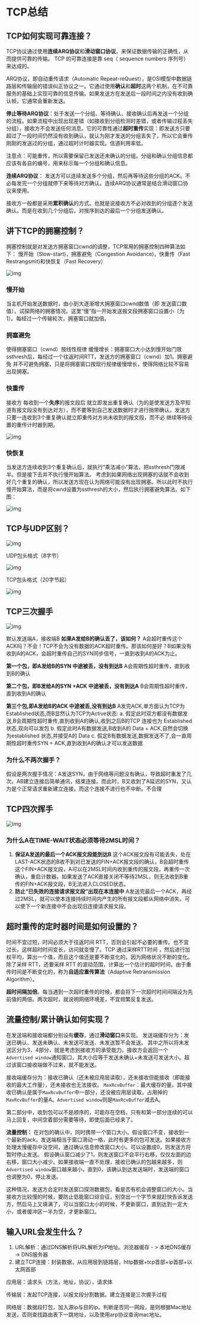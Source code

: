 # TCP总结

## TCP如何实现可靠连接？

TCP协议通过使用**连续ARQ协议**和**滑动窗口协议**，来保证数据传输的正确性，从而提供可靠的传输。
TCP 的可靠连接是靠 seq（ sequence numbers 序列号）来达成的。

ARQ协议，即自动重传请求（Automatic Repeat-reQuest），是OSI模型中数据链路层和传输层的错误纠正协议之一。它通过使用**确认**和**超时**这两个机制，在不可靠服务的基础上实现可靠的信息传输。如果发送方在发送后一段时间之内没有收到确认帧，它通常会重新发送。

**停止等待ARQ协议**：处于发送一个分组、等待确认、接收确认后再发送一个分组的流程。如果流程中出现出现差错（如接收到分组检测时差错，或者传输过程丢失分组），接收方不会发送任何消息。它的可靠性通过**超时重传**实现：即发送方只要超过了一段时间仍然没有收到确认，就认为刚才发送的分组丢失了，所以它会重传刚刚的发送过的分组，通过超时计时器实现。信道利用率低。

注意点：可能重传，所以需要保留已发送还未确认的分组。分组和确认分组信息都应该有各自的编号，用来标示每一个分组和确认信息。

**连续ARQ协议**：
发送方可以连续发送多个分组，然后再等待这些分组的ACK。不必每发完一个分组就停下来等待对方确认。连续ARQ协议通常是结合滑动窗口协议来使用。

接收方一般都是采用**累积确认**的方式。也就是说接收方不必对收到的分组逐个发送确认。而是在收到几个分组后，对按序到达的最后一个分组发送确认。

## 讲下TCP的拥塞控制？

拥塞控制就是对发送方拥塞窗口cwnd的调整，TCP常用的拥塞控制四种算法如下：
慢开始（Slow-start)，拥塞避免（Congestion Avoidance)，快重传（Fast Restrangsmit)和快恢复（Fast Recovery）



![img](https://icecrea-1300414836.file.myqcloud.com/network/tcp_review/%E6%8B%A5%E5%A1%9E%E6%8E%A7%E5%88%B61.png)

### 慢开始
当主机开始发送数据时，由小到大逐渐增大拥塞窗口cwnd数值（即 发送窗口数值），试探网络的拥塞情况。这里“慢”指一开始发送报文段拥塞窗口设置小（为1）。每经过一个传输轮次，拥塞窗口就加倍。

### 拥塞避免
使得拥塞窗口（cwnd）按线性规律 缓慢增长：拥塞窗口大小达到慢开始门限ssthresh后，每经过一个往返时间RTT，发送方的拥塞窗口（cwnd）加1。拥塞避免  并不可避免拥塞，只是将拥塞窗口按现行规律缓慢增长，使得网络比较不容易出现拥塞。

### 快重传
接收方 每收到一个**失序**的报文段后 就立即发出重复确认（为的是使发送方及早知道有报文段没有到达对方），而不要等到自己发送数据时才进行捎带确认。发送方只要一连收到3个重复确认就立即重传对方尚未收到的报文段，而不必 继续等待设置的重传计时器到期。



![img](https://icecrea-1300414836.file.myqcloud.com/network/tcp_review/%E5%BF%AB%E9%87%8D%E4%BC%A0.png)



### 快恢复

当发送方连续收到3个重复确认后，就执行“乘法减小”算法，把ssthresh门限减半。但是接下去并不执行慢开始算法。
考虑到如果网络出现拥塞的话就不会收到好几个重复的确认，所以发送方现在认为网络可能没有出现拥塞。所以此时不执行慢开始算法，而是将cwnd设置为ssthresh的大小，然后执行拥塞避免算法。如下图：



![img](https://icecrea-1300414836.file.myqcloud.com/network/tcp_review/%E6%8B%A5%E5%A1%9E%E6%8E%A7%E5%88%B62.png)



## TCP与UDP区别？



![img](https://icecrea-1300414836.file.myqcloud.com/network/tcp_review/tcpudp.png)



UDP包头格式（8字节）

![img](https://icecrea-1300414836.file.myqcloud.com/network/tcp_review/udp%E5%A4%B4%E7%BB%93%E6%9E%84.png)



TCP包头格式（20字节起）

![img](https://icecrea-1300414836.file.myqcloud.com/network/tcp_review/tcp%E5%A4%B4%E7%BB%93%E6%9E%84.png)



## TCP三次握手



![img](https://icecrea-1300414836.file.myqcloud.com/network/tcp_review/%E4%B8%89%E6%AC%A1%E6%8F%A1%E6%89%8B.png)



默认发送端A，接收端B
**如果A发给B的确认丢了，该如何？**
A会超时重传这个ACK吗？不会！TCP不会为没有数据的ACK超时重传。那该如何是好？B如果没有收到A的ACK，会超时重传自己的SYN同步信号，一直到收到A的ACK为止。

**第一个包，即A发给B的SYN 中途被丢，没有到达B**
A会周期性超时重传，直到收到B的确认

**第二个包，即B发给A的SYN +ACK 中途被丢，没有到达A**
B会周期性超时重传，直到收到A的确认

**第三个包,即A发给B的ACK 中途被丢,没有到达B**
A发完ACK,单方面认为TCP为 Established状态,而B显然认为TCP为Active状态:
a. 假定此时双方都没有数据发送,B会周期性超时重传,直到收到A的确认,收到之后B的TCP 连接也为 Established状态,双向可以发包
b. 假定此时A有数据发送,B收到A的 Data + ACK,自然会切换为established 状态,并接受A的 Data
c. 假定B有数据发送,数据发送不了,会一直周期性超时重传SYN + ACK,直到收到A的确认才可以发送数据

### 为什么不两次握手？

假设是两次握手情况：A发送SYN，由于网络等问题没有确认，导致超时重发了几次。AB建立连接后简单通讯，结束连接。而此时，B又收到了A延迟的SYN，又认为是个正常请求重新建立连接。而这个连接不进行也不中断。不合理

## TCP四次挥手



![img](https://icecrea-1300414836.file.myqcloud.com/network/tcp_review/%E5%9B%9B%E6%AC%A1%E6%8C%A5%E6%89%8B.png)



### 为什么A在TIME-WAIT状态必须等待2MSL时间？

1. **保证A发送的最后一个ACK报文段能到达B**
   这个ACK报文段有可能丢失，处在LAST-ACK状态的B收不到对已发送的FIN+ACK报文段的确认，B会超时重传这个FIN+ACK报文段，A可以在2MSL时间内收到重传的报文段，再重传一次确认，重启计数器。如果发送了ACK直接关闭不等待2MSL，则无法收到B重传的FIN+ACK报文段，B无法进入CLOSED状态。
2. **防止“已失效的连接请求报文段”出现在本连接中**
   A发送完最后一个ACK，再经过2MSL，就可以使本连接持续时间内产生的所有报文段都从网络中消失。可以使下一个新连接中不会出现旧连接请求报文段。

## 超时重传的定时器时间是如何设置的？

时间不宜过短，时间必须大于往返时间 RTT，否则会引起不必要的重传。也不宜过长，这样超时时间变长，访问就变慢了。TCP 通过采样RTT时间 ，然后进行加权平均，算出一个值，而且这个值还是要不断变化的，因为网络状况不断的变化。除了采样 RTT，还要采样 RTT 的波动范围，计算出一个估计的超时时间。由于重传时间是不断变化的，称为**自适应重传算法**（Adaptive Retransmission Algorithm）。

**超时间隔加倍**。每当遇到一次超时重传的时候，都会将下一次超时时间间隔设为先前值的两倍。两次超时，就说明网络环境差，不宜频繁反复发送。

## 流量控制/累计确认如何实现？

在发送端和接收端都分别设有**缓存**，通过**滑动窗口**来实现。
发送端缓存分为：发送已确认、发送未确认、未发送可发送、未发送暂不会发送。
其中之所以将未发送区分为3，4部分，就是考虑到接收方的承受能力。接收方会返回一个`Advertised window`通知窗口，其大小应等于发送未确认+未发送可发送大小。超过该窗口接收端做不过来，就不能发送。

接收端缓存分为：接收已确认（还未被应用层读取），还未接收但能接收（即能接收的最大工作量），还未接收也无法接收。
`MaxRcvBuffer`：最大缓存的量。其中接收已确认是属于`MaxRcvBuffer`中一部分，还没被应用层读取，占用掉的`MaxRcvBuffer`的量A。`Advertised window`则是`MaxRcvBuffer`减去A。

第二部分中，收到包可以不是顺序的，可能存在空档，只有和第一部分连续的可以马上回复，中间空着部分需要等待，即使后面已经来了。

**流量控制：**
在对包的确认中，同时携带一个窗口大小。假设窗口不变，接收到一个最新的ack，发送端相当于窗口滑动一格，此时有更多的包可发送。如果接收方处理太慢缓存中没空间，通过确认信息修改窗口大小。可以设置成0，则发送方将暂时停止发送。
假设确认窗口减少了1，则发送窗口不会平行右移，仅仅左面的边右移，窗口大小减少。如果接收端一直不处理，接收已确认的包越来越多，则`Advertised window`窗口越来越小，直到0，该确认到达发送端时，发送端的窗口也调整为0，停止发送。

这种情况，发送方会定时发送窗口探测数据包，看是否有机会调整窗口的大小。当接收方比较慢的时候，要防止低能窗口综合征，别空出一个字节来就赶快告诉发送方，然后马上又填满了，可以当窗口太小的时候，不更新窗口，直到达到一定大小，或者缓冲区一半为空，才更新窗口。





## 输入URL会发生什么？

1. URL解析：通过DNS解析将URL解析为IP地址。浏览器缓存 - > 本地DNS缓存 -> DNS服务器
2. 建立TCP连接：封装数据，从应用层到链路层，http数据+tcp首部+ip首部+以太网首部

应用层：请求头（方法，地址，协议），请求体

传输层：发起TCP连接，以报文段分割数据。建立连接是三次握手过程

网络层：数据段打包，加入源ip与目的ip。判断是否同一网段，是则根据Mac地址发送，否则查找路由表下一跳地址，以及使用arp协议查询mac地址。











